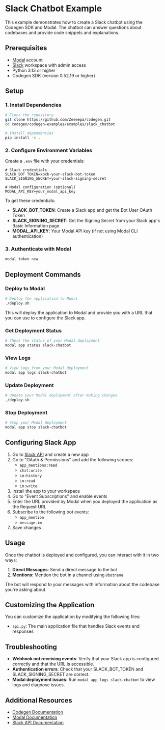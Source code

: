 # Slack Chatbot Example

This example demonstrates how to create a Slack chatbot using the Codegen SDK and Modal. The chatbot can answer questions about codebases and provide code snippets and explanations.

## Prerequisites

- [Modal](https://modal.com/) account
- [Slack](https://slack.com/) workspace with admin access
- Python 3.13 or higher
- Codegen SDK (version 0.52.19 or higher)

## Setup

### 1. Install Dependencies

```bash
# Clone the repository
git clone https://github.com/Zeeeepa/codegen.git
cd codegen/codegen-examples/examples/slack_chatbot

# Install dependencies
pip install -e .
```

### 2. Configure Environment Variables

Create a `.env` file with your credentials:

```
# Slack credentials
SLACK_BOT_TOKEN=xoxb-your-slack-bot-token
SLACK_SIGNING_SECRET=your-slack-signing-secret

# Modal configuration (optional)
MODAL_API_KEY=your_modal_api_key
```

To get these credentials:

- **SLACK_BOT_TOKEN**: Create a Slack app and get the Bot User OAuth Token
- **SLACK_SIGNING_SECRET**: Get the Signing Secret from your Slack app's Basic Information page
- **MODAL_API_KEY**: Your Modal API key (if not using Modal CLI authentication)

### 3. Authenticate with Modal

```bash
modal token new
```

## Deployment Commands

### Deploy to Modal

```bash
# Deploy the application to Modal
./deploy.sh
```

This will deploy the application to Modal and provide you with a URL that you can use to configure the Slack app.

### Get Deployment Status

```bash
# Check the status of your Modal deployment
modal app status slack-chatbot
```

### View Logs

```bash
# View logs from your Modal deployment
modal app logs slack-chatbot
```

### Update Deployment

```bash
# Update your Modal deployment after making changes
./deploy.sh
```

### Stop Deployment

```bash
# Stop your Modal deployment
modal app stop slack-chatbot
```

## Configuring Slack App

1. Go to [Slack API](https://api.slack.com/apps) and create a new app
2. Go to "OAuth & Permissions" and add the following scopes:
   - `app_mentions:read`
   - `chat:write`
   - `im:history`
   - `im:read`
   - `im:write`
3. Install the app to your workspace
4. Go to "Event Subscriptions" and enable events
5. Enter the URL provided by Modal when you deployed the application as the Request URL
6. Subscribe to the following bot events:
   - `app_mention`
   - `message.im`
7. Save changes

## Usage

Once the chatbot is deployed and configured, you can interact with it in two ways:

1. **Direct Messages**: Send a direct message to the bot
2. **Mentions**: Mention the bot in a channel using `@botname`

The bot will respond to your messages with information about the codebase you're asking about.

## Customizing the Application

You can customize the application by modifying the following files:

- `api.py`: The main application file that handles Slack events and responses

## Troubleshooting

- **Webhook not receiving events**: Verify that your Slack app is configured correctly and that the URL is accessible.
- **Authentication errors**: Check that your SLACK_BOT_TOKEN and SLACK_SIGNING_SECRET are correct.
- **Modal deployment issues**: Run `modal app logs slack-chatbot` to view logs and diagnose issues.

## Additional Resources

- [Codegen Documentation](https://docs.codegen.sh/)
- [Modal Documentation](https://modal.com/docs)
- [Slack API Documentation](https://api.slack.com/)

